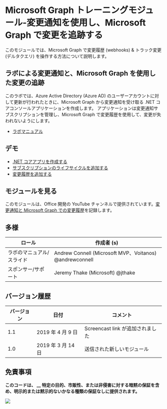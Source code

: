 # <a name="microsoft-graph-training-module---using-change-notifications-and-track-changes-with-microsoft-graph"></a>Microsoft Graph トレーニングモジュール-変更通知を使用し、Microsoft Graph で変更を追跡する

このモジュールでは、Microsoft Graph で変更履歴 (webhooks) & トラック変更 (デルタクエリ) を操作する方法について説明します。

## <a name="lab---change-notifications-and-track-changes-with-the-microsoft-graph"></a>ラボによる変更通知と、Microsoft Graph を使用した変更の追跡

このラボでは、Azure Active Directory (Azure AD) のユーザーアカウントに対して更新が行われたときに、Microsoft Graph から変更通知を受け取る .NET コアコンソールアプリケーションを作成します。 アプリケーションは変更通知サブスクリプションを管理し、Microsoft Graph で変更履歴を使用して、変更が失われないようにします。

- [ラボマニュアル](./Lab.md)

## <a name="demos"></a>デモ

- [.NET コアアプリを作成する](./demos/01-create-application)
- [サブスクリプションのライフサイクルを追加する](./demos/02-subscription-management)
- [変更履歴を追加する](./demos/03-track-changes)

## <a name="watch-the-module"></a>モジュールを見る

このモジュールは、Office 開発の YouTube チャンネルで提供されています。[変更通知と Microsoft Graph での変更履歴](https://youtu.be/MvJ15BHTdHA)を記録します。

## <a name="contributors"></a>多様

| ロール                | 作成者 (s)                                               |
| -------------------- | ------------------------------------------------------- |
| ラボのマニュアル/スライド | Andrew Connell (Microsoft MVP、Voitanos) @andrewconnell |
| スポンサー/サポート    | Jeremy Thake (Microsoft) @jthake                        |

## <a name="version-history"></a>バージョン履歴

| バージョン | 日付           | コメント             |
| ------- | -------------- | -------------------- |
| 1.1     | 2019 年 4 月 9 日 | Screencast link が追加されました |
| 1.0     | 2019 年 3 月 14 日 | 送信された新しいモジュール |

## <a name="disclaimer"></a>免責事項

**このコードは、 __ 特定の目的、市販性、または非侵害に対する暗黙の保証を含め、明示的または黙示的ないかなる種類の保証なしに提供されます。**

<img src="https://telemetry.sharepointpnp.com/msgraph-training-changenotifications" />
